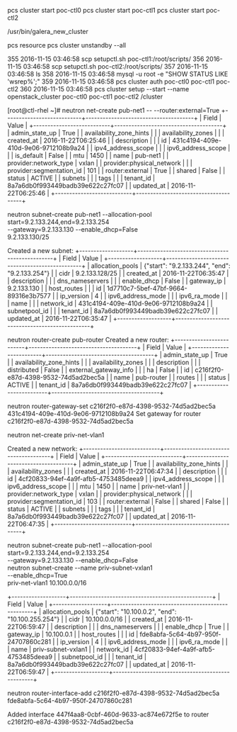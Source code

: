 

pcs cluster start poc-ctl0
pcs cluster start poc-ctl1
pcs cluster start poc-ctl2


/usr/bin/galera_new_cluster

pcs resource
pcs cluster unstandby --all


  355  2016-11-15 03:46:58 scp setupctl.sh poc-ctl1:/root/scripts/
  356  2016-11-15 03:46:58 scp setupctl.sh poc-ctl2:/root/scripts/
  357  2016-11-15 03:46:58 ls
  358  2016-11-15 03:46:58 mysql -u root -e "SHOW STATUS LIKE 'wsrep%';"
  359  2016-11-15 03:46:58 pcs cluster auth poc-ctl0 poc-ctl1 poc-ctl2
  360  2016-11-15 03:46:58 pcs cluster setup --start --name openstack_cluster poc-ctl0 poc-ctl1 poc-ctl2
/cluster                                                                                                     






[root@ctl-rhel ~]# neutron net-create pub-net1         -- --router:external=True
+---------------------------+--------------------------------------+
| Field                     | Value                                |
+---------------------------+--------------------------------------+
| admin_state_up            | True                                 |
| availability_zone_hints   |                                      |
| availability_zones        |                                      |
| created_at                | 2016-11-22T06:25:46                  |
| description               |                                      |
| id                        | 431c4194-409e-410d-9e06-9712108b9a24 |
| ipv4_address_scope        |                                      |
| ipv6_address_scope        |                                      |
| is_default                | False                                |
| mtu                       | 1450                                 |
| name                      | pub-net1                             |
| provider:network_type     | vxlan                                |
| provider:physical_network |                                      |
| provider:segmentation_id  | 101                                  |
| router:external           | True                                 |
| shared                    | False                                |
| status                    | ACTIVE                               |
| subnets                   |                                      |
| tags                      |                                      |
| tenant_id                 | 8a7a6db0f993449badb39e622c27fc07     |
| updated_at                | 2016-11-22T06:25:46                  |
+---------------------------+--------------------------------------+


neutron subnet-create pub-net1  --allocation-pool start=9.2.133.244,end=9.2.133.254  \
               --gateway=9.2.133.130 --enable_dhcp=False  \
               9.2.133.130/25

Created a new subnet:
+-------------------+------------------------------------------------+
| Field             | Value                                          |
+-------------------+------------------------------------------------+
| allocation_pools  | {"start": "9.2.133.244", "end": "9.2.133.254"} |
| cidr              | 9.2.133.128/25                                 |
| created_at        | 2016-11-22T06:35:47                            |
| description       |                                                |
| dns_nameservers   |                                                |
| enable_dhcp       | False                                          |
| gateway_ip        | 9.2.133.130                                    |
| host_routes       |                                                |
| id                | 1d7710c7-5bef-47bf-9664-89316e3b7577           |
| ip_version        | 4                                              |
| ipv6_address_mode |                                                |
| ipv6_ra_mode      |                                                |
| name              |                                                |
| network_id        | 431c4194-409e-410d-9e06-9712108b9a24           |
| subnetpool_id     |                                                |
| tenant_id         | 8a7a6db0f993449badb39e622c27fc07               |
| updated_at        | 2016-11-22T06:35:47                            |
+-------------------+------------------------------------------------+

neutron router-create pub-router
Created a new router:
+-------------------------+--------------------------------------+
| Field                   | Value                                |
+-------------------------+--------------------------------------+
| admin_state_up          | True                                 |
| availability_zone_hints |                                      |
| availability_zones      |                                      |
| description             |                                      |
| distributed             | False                                |
| external_gateway_info   |                                      |
| ha                      | False                                |
| id                      | c216f2f0-e87d-4398-9532-74d5ad2bec5a |
| name                    | pub-router                           |
| routes                  |                                      |
| status                  | ACTIVE                               |
| tenant_id               | 8a7a6db0f993449badb39e622c27fc07     |
+-------------------------+--------------------------------------+

neutron router-gateway-set c216f2f0-e87d-4398-9532-74d5ad2bec5a 431c4194-409e-410d-9e06-9712108b9a24
Set gateway for router c216f2f0-e87d-4398-9532-74d5ad2bec5a

neutron net-create priv-net-vlan1  

Created a new network:
+---------------------------+--------------------------------------+
| Field                     | Value                                |
+---------------------------+--------------------------------------+
| admin_state_up            | True                                 |
| availability_zone_hints   |                                      |
| availability_zones        |                                      |
| created_at                | 2016-11-22T06:47:34                  |
| description               |                                      |
| id                        | 4cf20833-94ef-4a9f-afb5-4753485deea9 |
| ipv4_address_scope        |                                      |
| ipv6_address_scope        |                                      |
| mtu                       | 1450                                 |
| name                      | priv-net-vlan1                       |
| provider:network_type     | vxlan                                |
| provider:physical_network |                                      |
| provider:segmentation_id  | 103                                  |
| router:external           | False                                |
| shared                    | False                                |
| status                    | ACTIVE                               |
| subnets                   |                                      |
| tags                      |                                      |
| tenant_id                 | 8a7a6db0f993449badb39e622c27fc07     |
| updated_at                | 2016-11-22T06:47:35                  |
+---------------------------+--------------------------------------+

neutron subnet-create pub-net1  --allocation-pool start=9.2.133.244,end=9.2.133.254  \
               --gateway=9.2.133.130 --enable_dhcp=False  \
neutron subnet-create --name priv-subnet-vxlan1 \
              --enable_dhcp=True \
	      priv-net-vlan1 10.100.0.0/16


+-------------------+--------------------------------------------------+
| Field             | Value                                            |
+-------------------+--------------------------------------------------+
| allocation_pools  | {"start": "10.100.0.2", "end": "10.100.255.254"} |
| cidr              | 10.100.0.0/16                                    |
| created_at        | 2016-11-22T06:59:47                              |
| description       |                                                  |
| dns_nameservers   |                                                  |
| enable_dhcp       | True                                             |
| gateway_ip        | 10.100.0.1                                       |
| host_routes       |                                                  |
| id                | fde8abfa-5c64-4b97-950f-24707860c281             |
| ip_version        | 4                                                |
| ipv6_address_mode |                                                  |
| ipv6_ra_mode      |                                                  |
| name              | priv-subnet-vxlan1                               |
| network_id        | 4cf20833-94ef-4a9f-afb5-4753485deea9             |
| subnetpool_id     |                                                  |
| tenant_id         | 8a7a6db0f993449badb39e622c27fc07                 |
| updated_at        | 2016-11-22T06:59:47                              |
+-------------------+--------------------------------------------------+


neutron router-interface-add c216f2f0-e87d-4398-9532-74d5ad2bec5a fde8abfa-5c64-4b97-950f-24707860c281

Added interface 447f4aa8-0cbf-460d-9633-ac874e672f5e to router c216f2f0-e87d-4398-9532-74d5ad2bec5a















